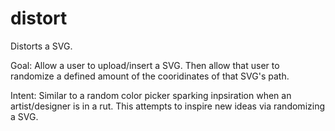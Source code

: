 # distort
Distorts a SVG.

Goal:
Allow a user to upload/insert a SVG. Then allow that user to randomize a defined amount of the cooridinates of that SVG's path.

Intent:
Similar to a random color picker sparking inpsiration when an artist/designer is in a rut. This attempts to inspire new ideas via randomizing a SVG.
